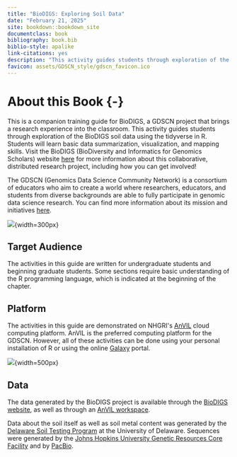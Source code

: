 ```yaml
---
title: "BioDIGS: Exploring Soil Data"
date: "February 21, 2025"
site: bookdown::bookdown_site
documentclass: book
bibliography: book.bib
biblio-style: apalike
link-citations: yes
description: "This activity guides students through exploration of the BioDIGS soil data using the tidyverse in R."
favicon: assets/GDSCN_style/gdscn_favicon.ico
---
```



# About this Book {-}

This is a companion training guide for BioDIGS, a GDSCN project that brings a research experience into the classroom. This activity guides students through exploration of the BioDIGS soil data using the tidyverse in R. Students will learn basic data summarization, visualization, and mapping skills. Visit the BioDIGS (BioDiversity and Informatics for Genomics Scholars) website [here](https://biodigs.org/) for more information about this collaborative, distributed research project, including how you can get involved!

The GDSCN (Genomics Data Science Community Network) is a consortium of educators who aim to create a world where researchers, educators, and students from diverse backgrounds are able to fully participate in genomic data science research. You can find more information about its mission and initiatives [here](https://www.gdscn.org/home).

![](https://raw.githubusercontent.com/fhdsl/GDSCN_BioDIGS_Book/main/assets/GDSCN_style/logo_BioDIGS_final.png){width=300px}

## Target Audience

The activities in this guide are written for undergraduate students and beginning graduate students. Some sections require basic understanding of the R programming language, which is indicated at the beginning of the chapter.

## Platform

The activities in this guide are demonstrated on NHGRI's [AnVIL](https://anvilproject.org/) cloud computing platform. AnVIL is the preferred computing platform for the GDSCN. However, all of these activities can be done using your personal installation of R or using the online [Galaxy](usegalaxy.org) portal.

![](https://raw.githubusercontent.com/fhdsl/GDSCN_BioDIGS_Book/main/assets/GDSCN_style/powered-by-anvil.png){width=500px}

## Data

The data generated by the BioDIGS project is available through the [BioDIGS website](biodigs.org), as well as through an [AnVIL workspace](https://anvilproject.org).

Data about the soil itself as well as soil metal content was generated by the [Delaware Soil Testing Program](https://www.udel.edu/canr/cooperative-extension/environmental-stewardship/soil-testing/) at the University of Delaware. Sequences were generated by the [Johns Hopkins University Genetic Resources Core Facility](https://grcf.jhmi.edu/) and by [PacBio](https://www.pacb.com/).
